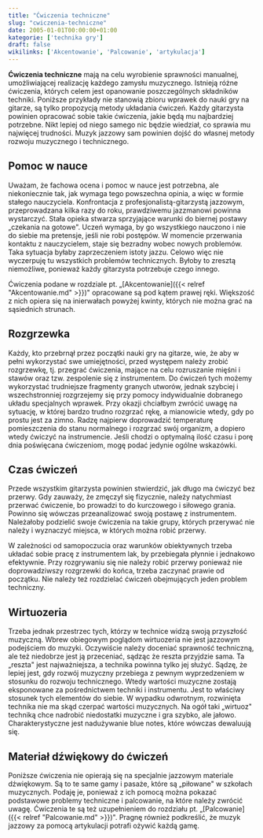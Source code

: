 ```yaml
---
title: "Ćwiczenia techniczne"
slug: "cwiczenia-techniczne"
date: 2005-01-01T00:00:00+01:00
kategorie: ['technika gry']
draft: false
wikilinks: ['Akcentowanie', 'Palcowanie', 'artykulacja']
---
```

**Ćwiczenia techniczne** mają na celu wyrobienie sprawności manualnej,
umożliwiającej realizację każdego zamysłu muzycznego. Istnieją różne
ćwiczenia, których celem jest opanowanie poszczególnych składników
techniki. Poniższe przykłady nie stanowią zbioru wprawek do nauki gry na
gitarze, są tylko propozycją metody układania ćwiczeń. Każdy gitarzysta
powinien opracować sobie takie ćwiczenia, jakie będą mu najbardziej
potrzebne. Nikt lepiej od niego samego nic będzie wiedział, co sprawia
mu najwięcej trudności. Muzyk jazzowy sam powinien dojść do własnej
metody rozwoju muzycznego i technicznego.

## Pomoc w nauce

Uważam, że fachowa ocena i pomoc w nauce jest potrzebna, ale
niekoniecznie tak, jak wymaga tego powszechna opinia, a więc w formie
stałego nauczyciela. Konfrontacja z profesjonalistą-gitarzystą jazzowym,
przeprowadzana kilka razy do roku, prawdziwemu jazzmanowi powinna
wystarczyć. Stała opieka stwarza sprzyjające warunki do biernej postawy
„czekania na gotowe". Uczeń wymaga, by go wszystkiego nauczono i nie
do siebie ma pretensje, jeśli nie robi postępów. W momencie przerwania
kontaktu z nauczycielem, staje się bezradny wobec nowych problemów. Taka
sytuacja byłaby zaprzeczeniem istoty jazzu. Celowo więc nie wyczerpuję
tu wszystkich problemów technicznych. Byłoby to zresztą niemożliwe,
ponieważ każdy gitarzysta potrzebuje czego innego.

Ćwiczenia podane w rozdziale pt.
„[Akcentowanie]({{< relref "Akcentowanie.md" >}})" opracowane są pod kątem
prawej ręki. Większość z nich opiera się na inierwałach powyżej kwinty,
których nie można grać na sąsiednich strunach.

## Rozgrzewka

Każdy, kto przebrnął przez początki nauki gry na gitarze, wie, że aby w
pełni wykorzystać swe umiejętności, przed występem należy zrobić
rozgrzewkę, tj. przegrać ćwiczenia, mające na celu rozruszanie mięśni i
stawów oraz tzw. zespolenie się z instrumentem. Do ćwiczeń tych możemy
wykorzystać trudniejsze fragmenty granych utworów, jednak szybciej i
wszechstronniej rozgrzejemy się przy pomocy indywidualnie dobranego
układu specjalnych wprawek. Przy okazji chciałbym zwrócić uwagę na
sytuację, w której bardzo trudno rozgrzać rękę, a mianowicie wtedy, gdy
po prostu jest za zimno. Radzę najpierw doprowadzić temperaturę
pomieszczenia do stanu normalnego i rozgrzać swój organizm, a dopiero
wtedy ćwiczyć na instrumencie. Jeśli chodzi o optymalną ilość czasu i
porę dnia poświęcana ćwiczeniom, mogę podać jedynie ogólne wskazówki.

## Czas ćwiczeń

Przede wszystkim gitarzysta powinien stwierdzić, jak długo ma ćwiczyć
bez przerwy. Gdy zauważy, że zmęczył się fizycznie, należy natychmiast
przerwać ćwiczenie, bo prowadzi to do kurczowego i siłowego grania.
Powinno się wówczas przeanalizować swoją postawę z instrumentem.
Należałoby podzielić swoje ćwiczenia na takie grupy, których przerywać
nie należy i wyznaczyć miejsca, w których można robić przerwy.

W zależności od samopoczucia oraz warunków obiektywnych trzeba układać
sobie pracę z instrumentem lak, by przebiegała płynnie i jednakowo
efektywnie. Przy rozgrywaniu się nie należy robić przerwy ponieważ nie
doprowadziwszy rozgrzewki do końca, trzeba zaczynać prawie od początku.
Nie należy też rozdzielać ćwiczeń obejmujących jeden problem techniczny.

## Wirtuozeria

Trzeba jednak przestrzec tych, którzy w technice widzą swoją przyszłość
muzyczną. Wbrew obiegowym poglądom wirtuozeria nie jest jazzowym
podejściem do muzyki. Oczywiście należy doceniać sprawność techniczną,
ale też niedobrze jest ją przeceniać, sądząc że reszta przyjdzie sama.
Ta „reszta" jest najważniejsza, a technika powinna tylko jej służyć.
Sądzę, że lepiej jest, gdy rozwój muzyczny przebiega z pewnym
wyprzedzeniem w stosunku do rozwoju technicznego. Wtedy wartości
muzyczne zostają eksponowane za pośrednictwem techniki i instrumentu.
Jest to właściwy stosunek tych elementów do siebie. W wypadku odwrotnym,
rozwinięta technika nie ma skąd czerpać wartości muzycznych. Na ogół
taki „wirtuoz" techniką chce nadrobić niedostatki muzyczne i gra szybko,
ale jałowo. Charakterystyczne jest nadużywanie blue notes, które wówczas
dewaluują się.

## Materiał dźwiękowy do ćwiczeń

Poniższe ćwiczenia nie opierają się na specjalnie jazzowym materiale
dźwiękowym. Są to te same gamy i pasaże, które są „piłowane" w szkołach
muzycznych. Podaję je, ponieważ z ich pomocą można pokazać podstawowe
problemy techniczne i palcowanie, na które należy zwrócić uwagę.
Ćwiczenia te są też uzupełnieniem do rozdziału pt.
„[Palcowanie]({{< relref "Palcowanie.md" >}})". Pragnę również podkreślić, że
muzyk jazzowy za pomocą artykulacji<!-- link nie odnosił się do niczego --> potrafi
ożywić każdą gamę.

